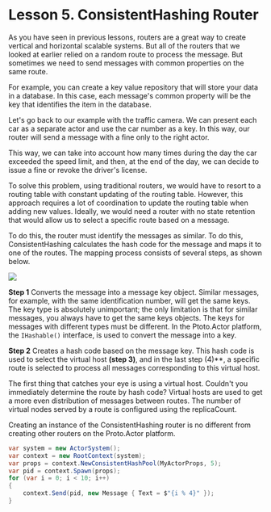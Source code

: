 # Lesson 5. ConsistentHashing Router

As you have seen in previous lessons, routers are a great way to create vertical and horizontal scalable systems. But all of the routers that we looked at earlier relied on a random route to process the message. But sometimes we need to send messages with common properties on the same route.

For example, you can create a key value repository that will store your data in a database. In this case, each message's common property will be the key that identifies the item in the database.

Let's go back to our example with the traffic camera. We can present each car as a separate actor and use the car number as a key. In this way, our router will send a message with a fine only to the right actor. 

This way, we can take into account how many times during the day the car exceeded the speed limit, and then, at the end of the day, we can decide to issue a fine or revoke the driver's license.

To solve this problem, using traditional routers, we would have to resort to a routing table with constant updating of the routing table. However, this approach requires a lot of coordination to update the routing table when adding new values. Ideally, we would need a router with no state retention that would allow us to select a specific route based on a message.

To do this, the router must identify the messages as similar. To do this, ConsistentHashing calculates the hash code for the message and maps it to one of the routes. The mapping process consists of several steps, as shown below.

![](../../images/5_5_1.png)

**Step 1** Converts the message into a message key object. Similar messages, for example, with the same identification number, will get the same keys. The key type is absolutely unimportant; the only limitation is that for similar messages, you always have to get the same keys objects. The keys for messages with different types must be different. In the Ptoto.Actor platform, the `IHashable()` interface, is used to convert the message into a key.

**Step 2** Creates a hash code based on the message key. This hash code is used to select the virtual host **(step 3)**, and in the last step (4)**, a specific route is selected to process all messages corresponding to this virtual host. 

The first thing that catches your eye is using a virtual host. Couldn't you immediately determine the route by hash code? Virtual hosts are used to get a more even distribution of messages between routes. The number of virtual nodes served by a route is configured using the replicaCount. 

Creating an instance of the ConsistentHashing router is no different from creating other routers on the Proto.Actor platform.

```c#
var system = new ActorSystem();
var context = new RootContext(system);
var props = context.NewConsistentHashPool(MyActorProps, 5);
var pid = context.Spawn(props);
for (var i = 0; i < 10; i++)
{
    context.Send(pid, new Message { Text = $"{i % 4}" });
}
```









